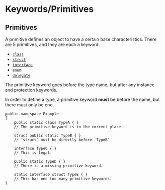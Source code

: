 # Keywords/Primitives
## Primitives

A primitive defines an object to have a certain base characteristics. There are 5 primitives, and they are each a keyword.
- [`class`](class.md)
- [`struct`](struct.md)
- [`interface`](interface.md)
- [`enum`](enum.md)
- [`delegate`](delegate.md)

The primitive keyword goes before the type name, but after any instance and protection keywords.

In order to define a type, a primitive keyword **must** be before the name, but there must only be one.

```nsharp
public namespace Example
{
    public static class TypeA { }
    // The primitive keyword is in the correct place.

    struct public static TypeB { }
    // `struct` must be directly before `TypeB`

    interface TypeC { }
    // This is legal.

    public static TypeD { }
    // There is a missing primitive keyword.

    static interface struct TypeE { }
    // This has one too many primitive keywords.
} 
```
